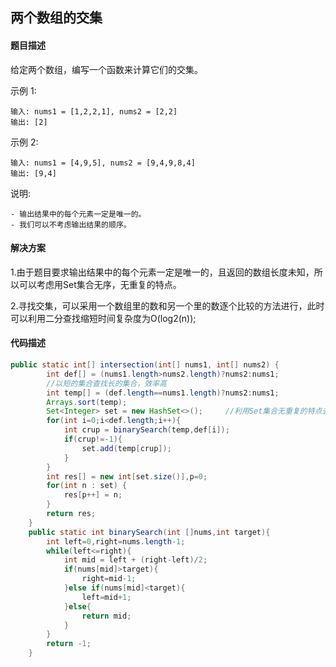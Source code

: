 ## 两个数组的交集

#### 题目描述

给定两个数组，编写一个函数来计算它们的交集。

示例 1:

```
输入: nums1 = [1,2,2,1], nums2 = [2,2]
输出: [2]
```

示例 2:

```
输入: nums1 = [4,9,5], nums2 = [9,4,9,8,4]
输出: [9,4]
```

说明:

```
- 输出结果中的每个元素一定是唯一的。
- 我们可以不考虑输出结果的顺序。
```

#### 解决方案

1.由于题目要求输出结果中的每个元素一定是唯一的，且返回的数组长度未知，所以可以考虑用Set集合无序，无重复的特点。

2.寻找交集，可以采用一个数组里的数和另一个里的数逐个比较的方法进行，此时可以利用二分查找缩短时间复杂度为O(log2(n));

#### 代码描述

```java
public static int[] intersection(int[] nums1, int[] nums2) {
        int def[] = (nums1.length>nums2.length)?nums2:nums1;
        //以短的集合查找长的集合，效率高
        int temp[] = (def.length==nums1.length)?nums2:nums1;
        Arrays.sort(temp);
        Set<Integer> set = new HashSet<>();		//利用Set集合无重复的特点去重
        for(int i=0;i<def.length;i++){
            int crup = binarySearch(temp,def[i]);
            if(crup!=-1){
            	set.add(temp[crup]);
            }
        }
        int res[] = new int[set.size()],p=0;
        for(int n : set) {
            res[p++] = n;
        }
        return res;
    }
    public static int binarySearch(int []nums,int target){
        int left=0,right=nums.length-1;
        while(left<=right){
            int mid = left + (right-left)/2;
            if(nums[mid]>target){
                right=mid-1;
            }else if(nums[mid]<target){
                left=mid+1;
            }else{
                return mid;
            }
        }
        return -1;
    }
```

